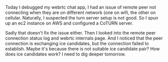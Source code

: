 

Today I debugged my webrtc chat app, I had an issue of remote peer not connecting when they are on different network (one on wifi, the other on 
cellular. Naturally, I suspected the turn server setup is not good. So I spun up an ec2 instance on AWS and configured a CoTURN server.

Sadly that doesn't fix the issue either. Then I looked into the remote peer connection status log and webrtc internals page. And I noticed that
the peer connection is exchanging ice candidates, but the connection failed to establish. Maybe it's because there is not suitable ice candidate pair?
How does ice candidates work? I need to dig deeper tomorrow.


